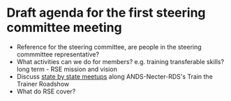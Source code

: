# Draft agenda for the first steering committee meeting
* Reference for the steering committee, are people in the steering commmittee representative?
* What activities can we do for members? e.g. training transferable skills? long term - RSE mission and vision
* Discuss <a href="https://docs.google.com/document/d/1BD10M8sXChK63ixHGj0_RcPxSJqAgYEIVOj8ezzlF1s/edit">state by state meetups</a> along ANDS-Necter-RDS's Train the Trainer Roadshow 
* What do RSE cover?
